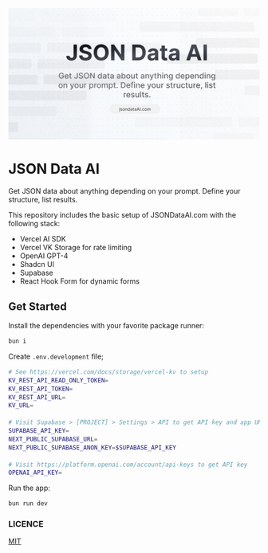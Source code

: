 ![og-image](./public/og.png)

# JSON Data AI

Get JSON data about anything depending on your prompt. Define your structure, list results.

This repository includes the basic setup of JSONDataAI.com with the following stack:

- Vercel AI SDK
- Vercel VK Storage for rate limiting
- OpenAI GPT-4
- Shadcn UI
- Supabase
- React Hook Form for dynamic forms

## Get Started

Install the dependencies with your favorite package runner:

```sh
bun i
```

Create `.env.development` file;

```sh
# See https://vercel.com/docs/storage/vercel-kv to setup
KV_REST_API_READ_ONLY_TOKEN=
KV_REST_API_TOKEN=
KV_REST_API_URL=
KV_URL=

# Visit Supabase > [PROJECT] > Settings > API to get API key and app URL
SUPABASE_API_KEY=
NEXT_PUBLIC_SUPABASE_URL=
NEXT_PUBLIC_SUPABASE_ANON_KEY=$SUPABASE_API_KEY

# Visit https://platform.openai.com/account/api-keys to get API key
OPENAI_API_KEY=
```

Run the app:

```sh
bun run dev
```

### LICENCE

[MIT](./LICENCE)
